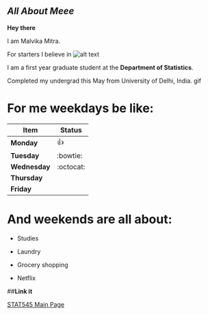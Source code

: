 ## *All About Meee*

**Hey there** 

I am Malvika Mitra.

For starters I believe in 
![alt text](15369015173045416817657701370132.jpg)

I am a first year graduate student at the **Department of Statistics**.

Completed my undergrad this May from University of Delhi, India.
gif

# For me weekdays be like:

|    **Item**    | **Status** |
|----------------|------------|
| **Monday**     | :thumbsup: |
| **Tuesday**    | :bowtie:   |
| **Wednesday**  | :octocat:  |
| **Thursday**   |            |
| **Friday**     |            |

# And weekends are all about:

- Studies

- Laundry

+ Grocery shopping

+ Netflix

##**Link it**

[STAT545 Main Page](http://stat545.com/)
